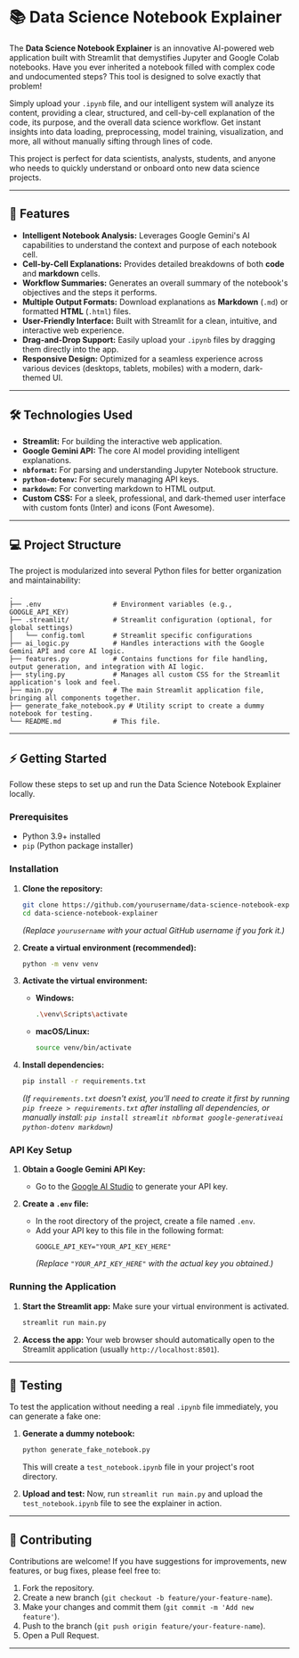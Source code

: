 
# 📚 Data Science Notebook Explainer

The **Data Science Notebook Explainer** is an innovative AI-powered web application built with Streamlit that demystifies Jupyter and Google Colab notebooks. Have you ever inherited a notebook filled with complex code and undocumented steps? This tool is designed to solve exactly that problem\!

Simply upload your `.ipynb` file, and our intelligent system will analyze its content, providing a clear, structured, and cell-by-cell explanation of the code, its purpose, and the overall data science workflow. Get instant insights into data loading, preprocessing, model training, visualization, and more, all without manually sifting through lines of code.

This project is perfect for data scientists, analysts, students, and anyone who needs to quickly understand or onboard onto new data science projects.

-----

## 🚀 Features

  * **Intelligent Notebook Analysis:** Leverages Google Gemini's AI capabilities to understand the context and purpose of each notebook cell.
  * **Cell-by-Cell Explanations:** Provides detailed breakdowns of both **code** and **markdown** cells.
  * **Workflow Summaries:** Generates an overall summary of the notebook's objectives and the steps it performs.
  * **Multiple Output Formats:** Download explanations as **Markdown** (`.md`) or formatted **HTML** (`.html`) files.
  * **User-Friendly Interface:** Built with Streamlit for a clean, intuitive, and interactive web experience.
  * **Drag-and-Drop Support:** Easily upload your `.ipynb` files by dragging them directly into the app.
  * **Responsive Design:** Optimized for a seamless experience across various devices (desktops, tablets, mobiles) with a modern, dark-themed UI.

-----

## 🛠️ Technologies Used

  * **Streamlit:** For building the interactive web application.
  * **Google Gemini API:** The core AI model providing intelligent explanations.
  * **`nbformat`:** For parsing and understanding Jupyter Notebook structure.
  * **`python-dotenv`:** For securely managing API keys.
  * **`markdown`:** For converting markdown to HTML output.
  * **Custom CSS:** For a sleek, professional, and dark-themed user interface with custom fonts (Inter) and icons (Font Awesome).

-----

## 💻 Project Structure

The project is modularized into several Python files for better organization and maintainability:

```
.
├── .env                  # Environment variables (e.g., GOOGLE_API_KEY)
├── .streamlit/           # Streamlit configuration (optional, for global settings)
│   └── config.toml       # Streamlit specific configurations
├── ai_logic.py           # Handles interactions with the Google Gemini API and core AI logic.
├── features.py           # Contains functions for file handling, output generation, and integration with AI logic.
├── styling.py            # Manages all custom CSS for the Streamlit application's look and feel.
├── main.py               # The main Streamlit application file, bringing all components together.
├── generate_fake_notebook.py # Utility script to create a dummy notebook for testing.
└── README.md             # This file.
```

-----

## ⚡ Getting Started

Follow these steps to set up and run the Data Science Notebook Explainer locally.

### Prerequisites

  * Python 3.9+ installed
  * `pip` (Python package installer)

### Installation

1.  **Clone the repository:**

    ```bash
    git clone https://github.com/yourusername/data-science-notebook-explainer.git
    cd data-science-notebook-explainer
    ```

    *(Replace `yourusername` with your actual GitHub username if you fork it.)*

2.  **Create a virtual environment (recommended):**

    ```bash
    python -m venv venv
    ```

3.  **Activate the virtual environment:**

      * **Windows:**
        ```bash
        .\venv\Scripts\activate
        ```
      * **macOS/Linux:**
        ```bash
        source venv/bin/activate
        ```

4.  **Install dependencies:**

    ```bash
    pip install -r requirements.txt
    ```

    *(If `requirements.txt` doesn't exist, you'll need to create it first by running `pip freeze > requirements.txt` after installing all dependencies, or manually install: `pip install streamlit nbformat google-generativeai python-dotenv markdown`)*

### API Key Setup

1.  **Obtain a Google Gemini API Key:**

      * Go to the [Google AI Studio](https://aistudio.google.com/app/apikey) to generate your API key.

2.  **Create a `.env` file:**

      * In the root directory of the project, create a file named `.env`.
      * Add your API key to this file in the following format:
        ```
        GOOGLE_API_KEY="YOUR_API_KEY_HERE"
        ```
        *(Replace `"YOUR_API_KEY_HERE"` with the actual key you obtained.)*

### Running the Application

1.  **Start the Streamlit app:**
    Make sure your virtual environment is activated.

    ```bash
    streamlit run main.py
    ```

2.  **Access the app:**
    Your web browser should automatically open to the Streamlit application (usually `http://localhost:8501`).

-----

## 🧪 Testing

To test the application without needing a real `.ipynb` file immediately, you can generate a fake one:

1.  **Generate a dummy notebook:**

    ```bash
    python generate_fake_notebook.py
    ```

    This will create a `test_notebook.ipynb` file in your project's root directory.

2.  **Upload and test:**
    Now, run `streamlit run main.py` and upload the `test_notebook.ipynb` file to see the explainer in action.

-----

## 🤝 Contributing

Contributions are welcome\! If you have suggestions for improvements, new features, or bug fixes, please feel free to:

1.  Fork the repository.
2.  Create a new branch (`git checkout -b feature/your-feature-name`).
3.  Make your changes and commit them (`git commit -m 'Add new feature'`).
4.  Push to the branch (`git push origin feature/your-feature-name`).
5.  Open a Pull Request.

-----

